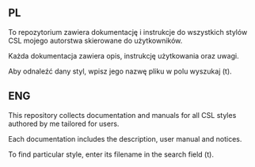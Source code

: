 ## PL
To repozytorium zawiera dokumentację i instrukcje do wszystkich stylów CSL mojego autorstwa skierowane do użytkowników.

Każda dokumentacja zawiera opis, instrukcję użytkowania oraz uwagi.

Aby odnaleźć dany styl, wpisz jego nazwę pliku w polu wyszukaj (t).

## ENG
This repository collects documentation and manuals for all CSL styles authored by me tailored for users.

Each documentation includes the description, user manual and notices.

To find particular style, enter its filename in the search field (t).
